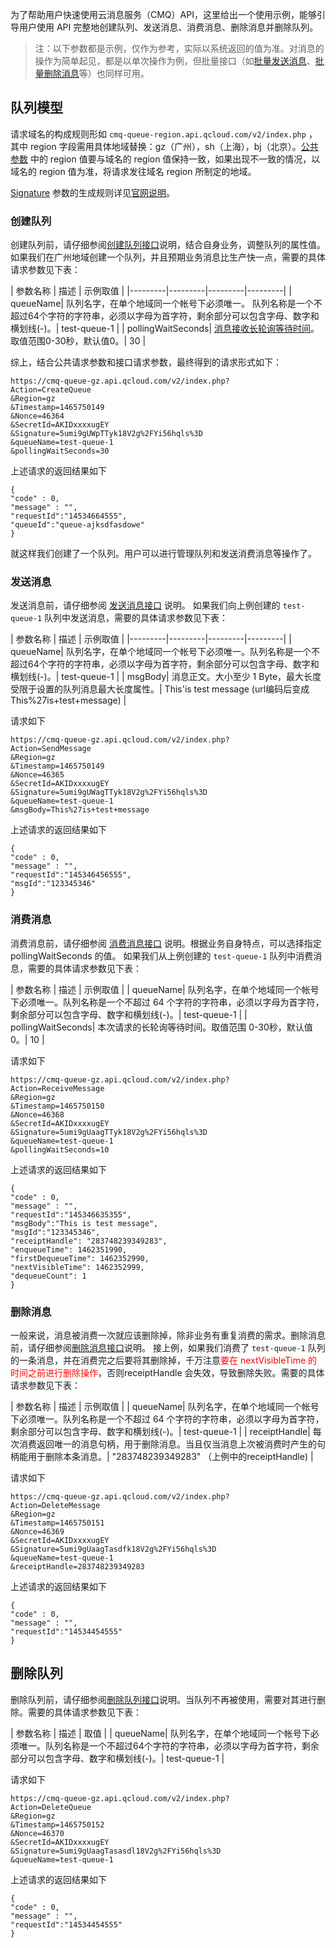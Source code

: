 为了帮助用户快速使用云消息服务（CMQ）API，这里给出一个使用示例，能够引导用户使用 API 完整地创建队列、发送消息、消费消息、删除消息并删除队列。
> 注：以下参数都是示例，仅作为参考，实际以系统返回的值为准。对消息的操作为简单起见，都是以单次操作为例，但批量接口（如[批量发送消息](/doc/api/431/5838)、[批量删除消息](/doc/api/431/5841)等）也同样可用。

## 队列模型
请求域名的构成规则形如 `cmq-queue-region.api.qcloud.com/v2/index.php` ，其中 region 字段需用具体地域替换：gz（广州），sh（上海），bj（北京）。[公共参数](/doc/api/431/5883) 中的 region 值要与域名的 region 值保持一致，如果出现不一致的情况，以域名的 region 值为准，将请求发往域名 region 所制定的地域。

[Signature](https://www.qcloud.com/doc/api/229/%E6%8E%A5%E5%8F%A3%E9%89%B4%E6%9D%83) 参数的生成规则详见[官网说明](https://www.qcloud.com/doc/api/229/%E6%8E%A5%E5%8F%A3%E9%89%B4%E6%9D%83)。

### 创建队列

创建队列前，请仔细参阅[创建队列接口](/doc/api/431/5832)说明，结合自身业务，调整队列的属性值。
如果我们在广州地域创建一个队列，并且预期业务消息比生产快一点，需要的具体请求参数见下表：


| 参数名称 | 描述 | 示例取值 |
|---------|---------|---------|---------|
| queueName| 队列名字，在单个地域同一个帐号下必须唯一。 队列名称是一个不超过64个字符的字符串，必须以字母为首字符，剩余部分可以包含字母、数字和横划线(-)。| test-queue-1 |
| pollingWaitSeconds| [消息接收长轮询等待时间](https://www.qcloud.com/doc/product/406/4552)。取值范围0-30秒，默认值0。| 30 |

综上，结合公共请求参数和接口请求参数，最终得到的请求形式如下：

```
https://cmq-queue-gz.api.qcloud.com/v2/index.php?
Action=CreateQueue
&Region=gz
&Timestamp=1465750149
&Nonce=46364
&SecretId=AKIDxxxxugEY
&Signature=5umi9gUWpTTyk18V2g%2FYi56hqls%3D
&queueName=test-queue-1
&pollingWaitSeconds=30 
```

上述请求的返回结果如下

```
{
"code" : 0,
"message" : "",
"requestId":"14534664555",
"queueId":"queue-ajksdfasdowe"
}
```

就这样我们创建了一个队列。用户可以进行管理队列和发送消费消息等操作了。

### 发送消息

发送消息前，请仔细参阅 [发送消息接口](/doc/api/431/5837) 说明。
如果我们向上例创建的 `test-queue-1` 队列中发送消息，需要的具体请求参数见下表：


| 参数名称 | 描述 | 示例取值 |
|---------|---------|---------|---------|
| queueName| 队列名字，在单个地域同一个帐号下必须唯一。队列名称是一个不超过64个字符的字符串，必须以字母为首字符，剩余部分可以包含字母、数字和横划线(-)。| test-queue-1 |
| msgBody| 消息正文。大小至少 1 Byte，最大长度受限于设置的队列消息最大长度属性。| This'is test message (url编码后变成This%27is+test+message) |

请求如下

```
https://cmq-queue-gz.api.qcloud.com/v2/index.php?
Action=SendMessage
&Region=gz
&Timestamp=1465750149
&Nonce=46365
&SecretId=AKIDxxxxugEY
&Signature=5umi9gUWagTTyk18V2g%2FYi56hqls%3D
&queueName=test-queue-1
&msgBody=This%27is+test+message
```

上述请求的返回结果如下

```
{
"code" : 0,
"message" : "",
"requestId":"145346456555",
"msgId":"123345346"
}
```

### 消费消息

消费消息前，请仔细参阅 [消费消息接口](/doc/api/431/5839) 说明。根据业务自身特点，可以选择指定 pollingWaitSeconds 的值。
如果我们从上例创建的 `test-queue-1` 队列中消费消息，需要的具体请求参数见下表：


| 参数名称 | 描述 | 示例取值 |
| queueName| 队列名字，在单个地域同一个帐号下必须唯一。队列名称是一个不超过 64 个字符的字符串，必须以字母为首字符，剩余部分可以包含字母、数字和横划线(-)。| test-queue-1 |
| pollingWaitSeconds| 本次请求的长轮询等待时间。取值范围 0-30秒，默认值 0。| 10 |

请求如下

```
https://cmq-queue-gz.api.qcloud.com/v2/index.php?
Action=ReceiveMessage
&Region=gz
&Timestamp=1465750150
&Nonce=46368
&SecretId=AKIDxxxxugEY
&Signature=5umi9gUaagTTyk18V2g%2FYi56hqls%3D
&queueName=test-queue-1
&pollingWaitSeconds=10
```

上述请求的返回结果如下

```
{
"code" : 0,
"message" : "",
"requestId":"145346635355",
"msgBody":"This is test message",
"msgId":"123345346",
"receiptHandle": "283748239349283",
"enqueueTime": 1462351990,
"firstDequeueTime": 1462352990,
"nextVisibleTime": 1462352999,
"dequeueCount": 1
}
```

### 删除消息

一般来说，消息被消费一次就应该删除掉，除非业务有重复消费的需求。删除消息前，请仔细参阅[删除消息接口](/doc/api/431/5840)说明。
接上例，如果我们消费了 `test-queue-1` 队列的一条消息，并在消费完之后要将其删除掉，千万注意<font color="red">要在 nextVisibleTime 的时间之前进行删除操作</font>，否则receiptHandle 会失效，导致删除失败。需要的具体请求参数见下表：


| 参数名称 | 描述 | 示例取值 | 
| queueName| 队列名字，在单个地域同一个帐号下必须唯一。队列名称是一个不超过 64 个字符的字符串，必须以字母为首字符，剩余部分可以包含字母、数字和横划线(-)。| test-queue-1 |
| receiptHandle| 每次消费返回唯一的消息句柄，用于删除消息。当且仅当消息上次被消费时产生的句柄能用于删除本条消息。| "283748239349283" （上例中的receiptHandle) |


请求如下

```
https://cmq-queue-gz.api.qcloud.com/v2/index.php?
Action=DeleteMessage
&Region=gz
&Timestamp=1465750151
&Nonce=46369
&SecretId=AKIDxxxxugEY
&Signature=5umi9gUaagTasdfk18V2g%2FYi56hqls%3D
&queueName=test-queue-1
&receiptHandle=283748239349283
```

上述请求的返回结果如下

```
{
"code" : 0,
"message" : "",
"requestId":"14534454555"
}
```


## 删除队列

删除队列前，请仔细参阅[删除队列接口](/doc/api/431/5836)说明。当队列不再被使用，需要对其进行删除。需要的具体请求参数见下表：


| 参数名称 | 描述 | 取值 |
| queueName| 队列名字，在单个地域同一个帐号下必须唯一。队列名称是一个不超过64个字符的字符串，必须以字母为首字符，剩余部分可以包含字母、数字和横划线(-)。| test-queue-1 |


请求如下

```
https://cmq-queue-gz.api.qcloud.com/v2/index.php?
Action=DeleteQueue
&Region=gz
&Timestamp=1465750152
&Nonce=46370
&SecretId=AKIDxxxxugEY
&Signature=5umi9gUaagTasasdl18V2g%2FYi56hqls%3D
&queueName=test-queue-1
```

上述请求的返回结果如下

```
{
"code" : 0,
"message" : "",
"requestId":"14534454555"
}
```